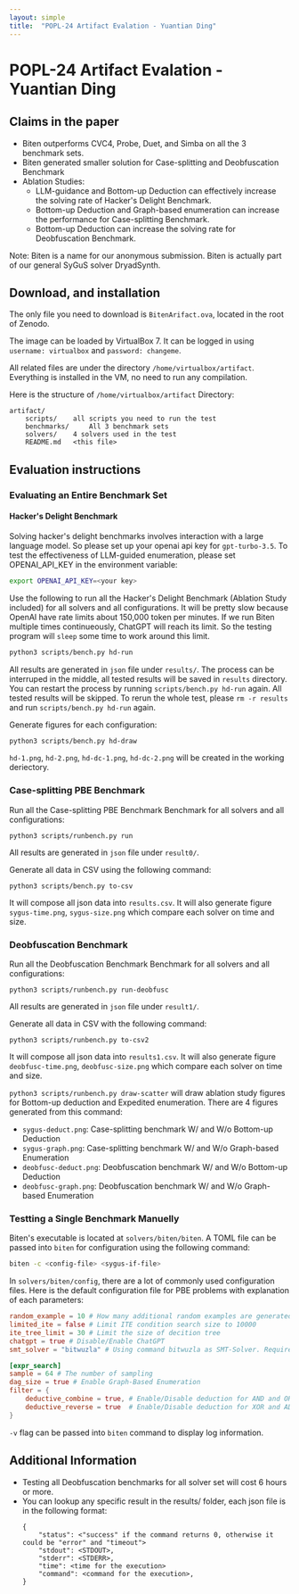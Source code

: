 ```yaml
---
layout: simple
title:  "POPL-24 Artifact Evalation - Yuantian Ding"
---
```


# POPL-24 Artifact Evalation - Yuantian Ding

## Claims in the paper

* Biten outperforms CVC4, Probe, Duet, and Simba on all the 3 benchmark sets.
* Biten generated smaller solution for Case-splitting and Deobfuscation Benchmark
* Ablation Studies:
    * LLM-guidance and Bottom-up Deduction can effectively increase the solving rate of Hacker's Delight Benchmark.
    * Bottom-up Deduction and Graph-based enumeration can increase the performance for Case-splitting Benchmark.
    * Bottom-up Deduction can increase the solving rate for Deobfuscation Benchmark.

Note: Biten is a name for our anonymous submission. Biten is actually part of our general SyGuS solver DryadSynth.

## Download, and installation

The only file you need to download is `BitenArifact.ova`, located in the root of Zenodo.

The image can be loaded by VirtualBox 7. It can be logged in using `username: virtualbox` and `password: changeme`.

All related files are under the directory `/home/virtualbox/artifact`. Everything is installed in the VM, no need to run any compilation.

Here is the structure of `/home/virtualbox/artifact` Directory:

```
artifact/
    scripts/    all scripts you need to run the test
    benchmarks/     All 3 benchmark sets
    solvers/    4 solvers used in the test
    README.md   <this file>
```

## Evaluation instructions

### Evaluating an Entire Benchmark Set

#### Hacker's Delight Benchmark

Solving hacker's delight benchmarks involves interaction with a large language model. So please set up your openai api key for `gpt-turbo-3.5`. To test the effectiveness of LLM-guided enumeration, please set OPENAI_API_KEY in the environment variable:

```bash
export OPENAI_API_KEY=<your key>
```

Use the following to run all the Hacker's Delight Benchmark (Ablation Study included) for all solvers and all configurations. It will be pretty slow because OpenAI have rate limits about 150,000 token per minutes. If we run Biten multiple times continueously, ChatGPT will reach its limit. So the testing program will `sleep` some time to work around this limit.

```bash
python3 scripts/bench.py hd-run
```

All results are generated in `json` file under `results/`. The process can be interruped in the middle, all tested results will be saved in `results` directory. You can restart the process by running `scripts/bench.py hd-run` again. All tested results will be skipped. To rerun the whole test, please `rm -r results` and run `scripts/bench.py hd-run` again.

Generate figures for each configuration:

```bash
python3 scripts/bench.py hd-draw
```

`hd-1.png`, `hd-2.png`, `hd-dc-1.png`, `hd-dc-2.png` will be created in the working deriectory.

### Case-splitting PBE Benchmark


Run all the Case-splitting PBE Benchmark Benchmark for all solvers and all configurations:

```
python3 scripts/runbench.py run
```

All results are generated in `json` file under `result0/`. 

Generate all data in CSV using the following command:

```
python3 scripts/bench.py to-csv
```

It will compose all json data into `results.csv`. It will also generate figure `sygus-time.png`, `sygus-size.png` which compare each solver on time and size.

### Deobfuscation Benchmark

Run all the Deobfuscation Benchmark Benchmark for all solvers and all configurations:

```
python3 scripts/runbench.py run-deobfusc
```

All results are generated in `json` file under `result1/`. 

Generate all data in CSV with the following command:

```
python3 scripts/runbench.py to-csv2
```

It will compose all json data into `results1.csv`. It will also generate figure `deobfusc-time.png`, `deobfusc-size.png` which compare each solver on time and size.


`python3 scripts/runbench.py draw-scatter` will draw ablation study figures for Bottom-up deduction and Expedited enumeration. There are 4 figures generated from this command:

* `sygus-deduct.png`: Case-splitting benchmark W/ and W/o Bottom-up Deduction
* `sygus-graph.png`: Case-splitting benchmark W/ and W/o Graph-based Enumeration
* `deobfusc-deduct.png`: Deobfuscation benchmark W/ and W/o Bottom-up Deduction
* `deobfusc-graph.png`: Deobfuscation benchmark W/ and W/o Graph-based Enumeration

### Testting a Single Benchmark Manuelly

Biten's executable is located at `solvers/biten/biten`. A TOML file can be passed into `biten` for configuration using the following command:

```bash
biten -c <config-file> <sygus-if-file>
```

In `solvers/biten/config`, there are a lot of commonly used configuration files. Here is the default configuration file for PBE problems with explanation of each parameters:

```toml
random_example = 10 # How many additional random examples are generated from reference implementation 
limited_ite = false # Limit ITE condition search size to 10000 
ite_tree_limit = 30 # Limit the size of decition tree
chatgpt = true # Disable/Enable ChatGPT
smt_solver = "bitwuzla" # Using command bitwuzla as SMT-Solver. Require `bitwuzla` command installed

[expr_search]
sample = 64 # The number of sampling
dag_size = true # Enable Graph-Based Enumeration
filter = {
    deductive_combine = true, # Enable/Disable deduction for AND and OR
    deductive_reverse = true  # Enable/Disable deduction for XOR and ADD
} 
```

`-v` flag can be passed into `biten` command to display log information.


## Additional Information

* Testing all Deobfuscation benchmarks for all solver set will cost 6 hours or more.
* You can lookup any specific result in the results/ folder, each json file is in the following format:
    ```
    {
        "status": <"success" if the command returns 0, otherwise it could be "error" and "timeout">
        "stdout": <STDOUT>,
        "stderr": <STDERR>,
        "time": <time for the execution>
        "command": <command for the execution>,
    }
    ```
